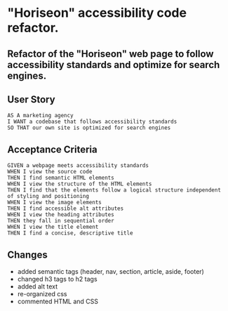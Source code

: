 # "Horiseon" accessibility code refactor.

## Refactor of the "Horiseon" web page to follow accessibility standards and optimize for search engines.

## User Story

```
AS A marketing agency
I WANT a codebase that follows accessibility standards
SO THAT our own site is optimized for search engines
```

## Acceptance Criteria

```
GIVEN a webpage meets accessibility standards
WHEN I view the source code
THEN I find semantic HTML elements
WHEN I view the structure of the HTML elements
THEN I find that the elements follow a logical structure independent of styling and positioning
WHEN I view the image elements
THEN I find accessible alt attributes
WHEN I view the heading attributes
THEN they fall in sequential order
WHEN I view the title element
THEN I find a concise, descriptive title
```

## Changes

- added semantic tags (header, nav, section, article, aside, footer)
- changed h3 tags to h2 tags 
- added alt text 
- re-organized css 
- commented HTML and CSS
